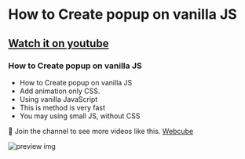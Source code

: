 # How to Create popup on vanilla JS

## [Watch it on youtube](https://www.youtube.com/channel/UCkieRH51nDsoBo0MP-isXDw)

### How to Create popup on vanilla JS

- How to Create popup on vanilla JS
- Add animation only CSS.
- Using vanilla JavaScript
- This is method is very fast
- You may using small JS, without CSS

💚 Join the channel to see more videos like this. [Webcube](https://www.youtube.com/channel/UCkieRH51nDsoBo0MP-isXDw)

![preview img](/popup-vanilla-js.jpg)

